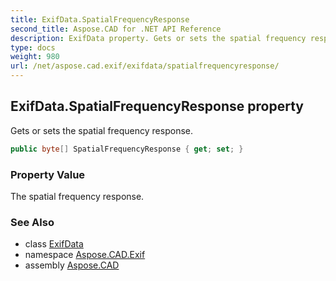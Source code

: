 ```yaml
---
title: ExifData.SpatialFrequencyResponse
second_title: Aspose.CAD for .NET API Reference
description: ExifData property. Gets or sets the spatial frequency response
type: docs
weight: 980
url: /net/aspose.cad.exif/exifdata/spatialfrequencyresponse/
---
```

## ExifData.SpatialFrequencyResponse property

Gets or sets the spatial frequency response.

```csharp
public byte[] SpatialFrequencyResponse { get; set; }
```

### Property Value

The spatial frequency response.

### See Also

* class [ExifData](../)
* namespace [Aspose.CAD.Exif](../../exifdata/)
* assembly [Aspose.CAD](../../../)


